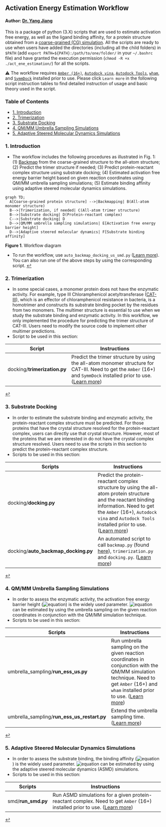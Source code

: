 ## Activation Energy Estimation Workflow

#### Author: [Dr. Yang Jiang](https://orcid.org/0000-0003-1100-9177)

This is a package of python (3.X) scripts that are used to estimate activation free energy, as well as the ligand binding affinity, for a protein structure obtained from a [coarse-grained (CG) simulation](../../../cg_simtk_protain_folding). All the scripts are ready to use when users have added the directories (including all the child folders) in `$PATH` (add `export PATH=${PATH}:/path/to/one/folder/` in your `~/.bashrc` file) and have granted the execution permission (`chmod -R +x ./act_ene_estimation/`) for all the scripts. 

:warning: The workflow requires [`Amber (16+)`](http://ambermd.org/), [`Autodock vina`](http://vina.scripps.edu/), [`Autodock Tools`](http://autodock.scripps.edu/resources/adt), [`wham`](http://membrane.urmc.rochester.edu/?page_id=126), and [`SymmDock`](http://bioinfo3d.cs.tau.ac.il/SymmDock) installed prior to use. Please click `Learn more` in the following script instruction tables to find detailed instruction of usage and basic theory used in the script.

### Table of Contents
  * [1. Introduction](#1-introduction)
  * [2. Trimerization](#2-trimerization)
  * [3. Substrate Docking](#3-substrate-docking)
  * [4. QM/MM Umbrella Sampling Simulations](#4-qmmm-umbrella-sampling-simulations)
  * [5. Adaptive Steered Molecular Dynamics Simulations](#5-adaptive-steered-molecular-dynamics-simulations)

### 1. Introduction
- The workflow includes the following procedures as illustrated in Fig. 1: (1) [Backmap](../../../cg_simtk_protain_folding#6-backmapping-from-coarse-grained-model-to-all-atom-model) from the coarse-grained structure to the all-atom structure; (2) Predict the trimer structure if needed; (3) Predict protein-reactant complex structure using substrate docking; (4) Estimated activation free energy barrier height based on given reaction coordinates using QM/MM umbrella sampling simulations; (5) Estimate binding affinity using adaptive steered molecular dynamics simulations.

```mermaid
graph TD;
  A[Coarse-grained protein structure] -->|Backmapping| B(All-atom monomer structure)
  B-->|Trimerization, if needed| C(All-atom trimer structure)
  B-->|Substrate docking| D(Protein-reactant complex)
  C-->|Substrate docking| D
  D-->|QM/MM umbrella sampling simulations| E[Activation free energy barrier height]
  D-->|Adaptive steered molecular dynamics| F[Substrate binding affinity]
```
**Figure 1**. Workflow diagram

- To run the workflow, use `auto_backmap_docking_us_smd.py` ([Learn more](../../wiki/auto_backmap_docking_us_smd.py)). You can also run one of the above steps by using the corresponding script. [:leftwards_arrow_with_hook:](#table-of-contents)

### 2. Trimerization
- In some special cases, a monomer protein does not have the enzymatic activity. For example, type III Chloramphenicol acetyltransferase ([CAT-III](https://www.uniprot.org/uniprot/P00484#interaction)), which is an effector of chloramphenicol resistance in bacteria, is a homotrimer and constructs its substrate binding pocket by the residues from two monomers. The multimer structure is essential to use when we study the substrate binding and enzymatic activity. In this workflow, we only implemented the procedure for predicting the trimer structure of CAT-III. Users need to modify the source code to implement other multimer predictions.
- Script to be used in this section:

| Script | Instructions |
| ------ | ------ |
| docking/**trimerization.py** | Predict the trimer structure by using the all-atom monomer structure for CAT-III. Need to get the `Amber` (16+) and `SymmDock` installed prior to use. ([Learn more](../../wiki/trimerization.py)) |

[:leftwards_arrow_with_hook:](#table-of-contents)

### 3. Substrate Docking
- In order to estimate the substrate binding and enzymatic activity, the protein-reactant complex structure must be predicted. For those proteins that have the crystal structure resolved for the protein-reactant complex, users can directly use that crystal structure. However, most of the proteins that we are interested in do not have the crystal complex structure resolved. Users need to use the scripts in this section to predict the protein-reactant complex structure.
- Scripts to be used in this section:

| Scripts | Instructions |
| ------ | ------ |
| docking/**docking.py** | Predict the protein-reactant complex structure by using the all-atom protein structure and the reactant binding information. Need to get the `Amber` (16+), `Autodock vina` and `Autodock Tools` installed prior to use. ([Learn more](../../wiki/docking.py)) |
| docking/**auto_backmap_docking.py** | An automated script to call `backmap.py` (found [here](../../../cg_simtk_protain_folding#6-backmapping-from-coarse-grained-model-to-all-atom-model)), `trimerization.py` and `docking.py`. ([Learn more](../../wiki/auto_backmap_docking.py)) |

[:leftwards_arrow_with_hook:](#table-of-contents)

### 4. QM/MM Umbrella Sampling Simulations
- In order to assess the enzymatic activity, the activation free energy barrier height (![equation](https://latex.codecogs.com/svg.image?\inline&space;\Delta&space;G^{\ddagger})) is the widely used parameter. ![equation](https://latex.codecogs.com/svg.image?\inline&space;\Delta&space;G^{\ddagger}) can be estimated by using the umbrella sampling on the given reaction coordinates in conjunction with the QM/MM simulation technique. 
- Scripts to be used in this section:

| Scripts | Instructions |
| ------ | ------ |
| umbrella_sampling/**run_ess_us.py** | Run umbrella sampling on the given reaction coordinates in conjunction with the QM/MM simulation technique. Need to get `Amber` (16+) and `wham` installed prior to use. ([Learn more](../../wiki/run_ess_us.py)) |
| umbrella_sampling/**run_ess_us_restart.py** | Extend the umbrella sampling time. ([Learn more](../../wiki/run_ess_us_restart.py)) |

[:leftwards_arrow_with_hook:](#table-of-contents)

### 5. Adaptive Steered Molecular Dynamics Simulations
- In order to assess the substrate binding, the binding affinity (![equation](https://latex.codecogs.com/svg.image?\inline&space;\Delta&space;G_{\text{bind}})) is the widely used parameter. ![equation](https://latex.codecogs.com/svg.image?\inline&space;\Delta&space;G_{\text{bind}}) can be estimated by using the adaptive steered molecular dynamics (ASMD) simulations. 
- Scripts to be used in this section:

| Scripts | Instructions |
| ------ | ------ |
| smd/**run_smd.py** | Run ASMD simulations for a given protein-reactant complex. Need to get `Amber` (16+) installed prior to use. ([Learn more](../../wiki/run_smd.py)) |

[:leftwards_arrow_with_hook:](#table-of-contents)
